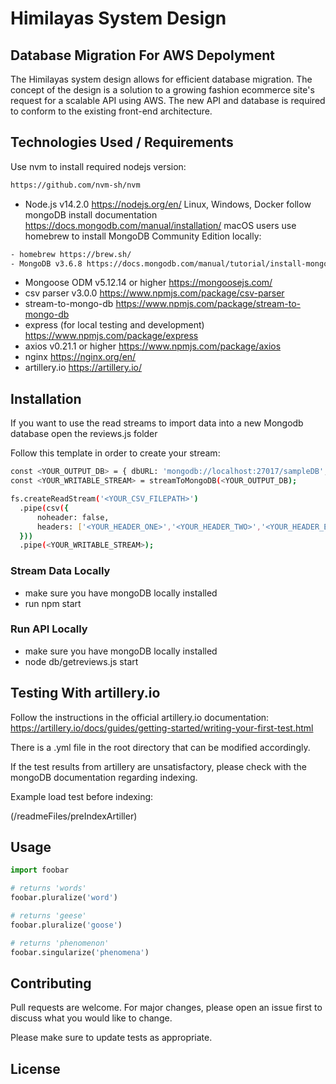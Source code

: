 # Himilayas System Design

## Database Migration For AWS Depolyment

The Himilayas system design allows for efficient database migration. The concept of the design is a solution to a growing fashion ecommerce site's request for a scalable API using AWS. The new API and database is required to conform to the existing front-end architecture.

## Technologies Used / Requirements

Use nvm to install required nodejs version:
```bash
https://github.com/nvm-sh/nvm
```
- Node.js v14.2.0 https://nodejs.org/en/
Linux, Windows, Docker follow mongoDB install documentation https://docs.mongodb.com/manual/installation/
macOS users use homebrew to install MongoDB Community Edition locally:
```bash
- homebrew https://brew.sh/
- MongoDB v3.6.8 https://docs.mongodb.com/manual/tutorial/install-mongodb-on-os-x/
```
- Mongoose ODM v5.12.14 or higher https://mongoosejs.com/
- csv parser v3.0.0 https://www.npmjs.com/package/csv-parser
- stream-to-mongo-db https://www.npmjs.com/package/stream-to-mongo-db
- express (for local testing and development) https://www.npmjs.com/package/express
- axios v0.21.1 or higher https://www.npmjs.com/package/axios
- nginx https://nginx.org/en/
- artillery.io https://artillery.io/ 

## Installation

If you want to use the read streams to import data into a new Mongodb database open the reviews.js folder

Follow this template in order to create your stream:
```bash
const <YOUR_OUTPUT_DB> = { dbURL: 'mongodb://localhost:27017/sampleDB', collection: '<YOUR DB COLLECTION>' };
const <YOUR_WRITABLE_STREAM> = streamToMongoDB(<YOUR_OUTPUT_DB);

fs.createReadStream('<YOUR_CSV_FILEPATH>')
  .pipe(csv({
      noheader: false,
      headers: ['<YOUR_HEADER_ONE>','<YOUR_HEADER_TWO>','<YOUR_HEADER_ETC>']
  }))
  .pipe(<YOUR_WRITABLE_STREAM>);
``` 

### Stream Data Locally

- make sure you have mongoDB locally installed
- run npm start

### Run API Locally

- make sure you have mongoDB locally installed
- node db/getreviews.js start

## Testing With artillery.io

Follow the instructions in the official artillery.io documentation:
https://artillery.io/docs/guides/getting-started/writing-your-first-test.html

There is a .yml file in the root directory that can be modified accordingly.

If the test results from artillery are unsatisfactory, please check with the mongoDB documentation regarding indexing.

Example load test before indexing:

(/readmeFiles/preIndexArtiller)



## Usage

```python
import foobar

# returns 'words'
foobar.pluralize('word')

# returns 'geese'
foobar.pluralize('goose')

# returns 'phenomenon'
foobar.singularize('phenomena')
```

## Contributing
Pull requests are welcome. For major changes, please open an issue first to discuss what you would like to change.

Please make sure to update tests as appropriate.

## License
